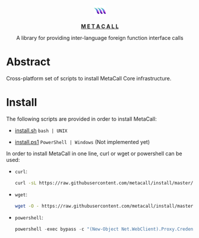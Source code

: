 
<div align="center">
  <a href="https://metacall.io" target="_blank"><img src="https://raw.githubusercontent.com/metacall/core/develop/deploy/images/logo.png" alt="M E T A C A L L" style="max-width:100%;" width="32" height="32">
  <p><b>M E T A C A L L</b></p></a>
  <p>A library for providing inter-language foreign function interface calls</p>
</div>

# Abstract

Cross-platform set of scripts to install MetaCall Core infrastructure.

# Install

The following scripts are provided in order to install MetaCall:
- [install.sh](https://raw.githubusercontent.com/metacall/install/master/install.sh) `bash | UNIX`

- [install.ps1](https://raw.githubusercontent.com/metacall/install/master/install.ps1) `PowerShell | Windows` (Not implemented yet)

In order to install MetaCall in one line, curl or wget or powershell can be used:
- `curl`:
  ```bash
  curl -sL https://raw.githubusercontent.com/metacall/install/master/install.sh | bash
  ```
- `wget`:
  ```bash
  wget -O - https://raw.githubusercontent.com/metacall/install/master/install.sh | bash
  ```
- `powershell`:
  ```powershell
  powershell -exec bypass -c "(New-Object Net.WebClient).Proxy.Credentials=[Net.CredentialCache]::DefaultNetworkCredentials;iwr('https://raw.githubusercontent.com/metacall/install/master/install.ps1')|iex"
  ```
